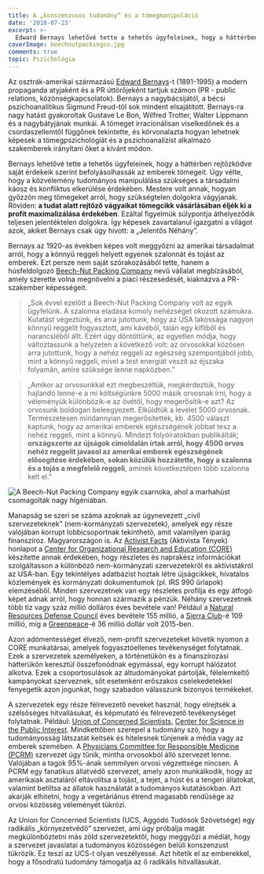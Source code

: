 ```yaml
---
title: A „konszenzusos tudomány” és a tömegmanipuláció
date: '2018-07-23'
excerpt: >-
  Edward Bernays lehetővé tette a tehetős ügyfeleinek, hogy a háttérben rejtőzködve saját érdekeik szerint befolyásolhassák az emberek tömegeit. Úgy vélte, hogy a közvélemény tudományos manipulálása szükséges a társadalmi káosz és konfliktus elkerülése érdekében. Mestere volt annak, hogyan győzzön meg tömegeket arról, hogy szükségtelen dolgokra vágyjanak. Röviden: a tudat alatt rejtőző vágyaikat tömegcikk vásárlásában éljék ki a profit maximalizálása érdekében
coverImage: beechnutpackingco.jpg
comments: true
topic: Pszichológia
---
```


Az osztrák-amerikai származású [Edward Bernays](https://en.wikipedia.org/wiki/Edward_Bernays)-t (1891-1995) a modern propaganda atyjaként és a PR úttörőjeként tartjuk számon (PR - public relations, közönségkapcsolatok). Bernays a nagybácsijától, a bécsi pszichoanalitikus Sigmund Freud-tól sok mindent elsajátított. Bernays-ra nagy hatást gyakoroltak Gustave Le Bon, Wilfred Trotter, Walter Lippmann és a nagybátyjának munkái. A tömeget irracionálisan viselkedőnek és a csordaszellemtől függőnek tekintette, és körvonalazta hogyan lehetnek képesek a tömegpszichológiát és a pszichoanalízist alkalmazó szakemberek irányítani őket a kívánt módon.

Bernays lehetővé tette a tehetős ügyfeleinek, hogy a háttérben rejtőzködve saját érdekeik szerint befolyásolhassák az emberek tömegeit. Úgy vélte, hogy a közvélemény tudományos manipulálása szükséges a társadalmi káosz és konfliktus elkerülése érdekében. Mestere volt annak, hogyan győzzön meg tömegeket arról, hogy szükségtelen dolgokra vágyjanak. Röviden: **a tudat alatt rejtőző vágyaikat tömegcikk vásárlásában éljék ki a profit maximalizálása érdekében**. Ezáltal figyelmük súlypontja áthelyeződik teljesen jelentéktelen dolgokra. Így képesek zavartalanul igazgatni a világot azok, akiket Bernays csak úgy hívott: a „Jelentős Néhány”.

Bernays az 1920-as években képes volt meggyőzni az amerikai társadalmat arról, hogy a könnyű reggeli helyett egyenek szalonnát és tojást az emberek. Ezt persze nem saját szórakozásából tette, hanem a húsfeldolgozó [Beech-Nut Packing Company](http://genealogytrails.com/ny/montgomery/beechnutpackingcomp.html) nevű vállalat megbízásából, amely szerette volna megnövelni a piaci részesedését, kiaknázva a PR-szakember képességeit.

>„Sok évvel ezelőtt a Beech-Nut Packing Company volt az egyik ügyfelünk. A szalonna eladása komoly nehézséget okozott számukra. Kutatást végeztünk, és arra jutottunk, hogy az USA lakossága nagyon könnyű reggelit fogyasztott, ami kávéból, talán egy kifliből és narancsléből állt. Ezért úgy döntöttünk, az egyetlen módja, hogy változtassunk a helyzeten a következő volt: az orvosokkal közösen arra jutottunk, hogy a nehéz reggeli az egészség szempontjából jobb, mint a könnyű reggeli, mivel a test energiát veszít az éjszaka folyamán, amire szüksége lenne napközben.”

>„Amikor az orvosunkkal ezt megbeszéltük, megkérdeztük, hogy hajlandó lenne-e a mi költségünkre 5000 másik orvosnak írni, hogy a véleményük különbözik-e az övétől, hogy megerősítik-e azt? Az orvosunk boldogan beleegyezett. Elküldtük a levelet 5000 orvosnak. Természetesen mindannyian megerősítették, kb. 4500 választ kaptunk, hogy az amerikai emberek egészségének jobbat tesz a nehéz reggeli, mint a könnyű. Mindezt folyóiratokban publikálták; **országszerte az újságok címoldalán írtak arról, hogy 4500 orvos nehéz reggelit javasol az amerikai emberek egészségének elősegítése érdekében, sokan közülük hozzátette, hogy a szalonna és a tojás a megfelelő reggeli**, aminek következtében több szalonna kelt el.”


![A Beech-Nut Packing Company egyik csarnoka, ahol a marhahúst csomagolták nagy higéniában.](/assets/images/beechnutpackingco.jpg)

Manapság se szeri se száma azoknak az úgynevezett „civil szervezeteknek” (nem-kormányzati szervezetek), amelyek egy része valójában korrupt lobbicsoportnak tekinthető, amit valamilyen iparág finanszíroz. Magyarországon is. Az [Activist Facts](https://www.activistfacts.com/) (Aktivista Tények) honlapot a [Center for Organizational Research and Education (CORE)](https://coreprojects.com/) készítette annak érdekében, hogy részletes és naprakész információkat szolgáltasson a különböző nem-kormányzati szervezetekről és aktivistákról az USA-ban. Egy tekintélyes adatbázist hoztak létre újságcikkek, hivatalos közlemények és kormányzati dokumentumok (pl. IRS 990 űrlapok) elemzéséből. Minden szervezetnek van egy részletes profilja és egy átfogó képet adnak arról, hogy honnan származik a pénzük. Néhány szervezetnek több tíz vagy száz millió dolláros éves bevétele van! Például a [Natural Resources Defense Council](https://www.activistfacts.com/organizations/19-natural-resources-defense-council/) éves bevétele 155 millió, a [Sierra Club](https://www.activistfacts.com/organizations/194-sierra-club/)-é 109 millió, míg a [Greenpeace](https://www.activistfacts.com/organizations/131-greenpeace/)-é 36 millió dollár volt 2015-ben.

Azon adómentességet élvező, nem-profit szervezeteket követik nyomon a CORE munkatársai, amelyek fogyasztóellenes tevékenységet folytatnak. Ezek a szervezetek személyeken, a történetükön és a finanszírozási hátterükön keresztül összefonódnak egymással, egy korrupt hálózatot alkotva. Ezek a csoportosulások az áltudományokat pártolják, félelemkeltő kampányokat szerveznek, sőt esetenként erőszakos cselekedetekkel fenyegetik azon jogunkat, hogy szabadon válasszunk bizonyos termékeket.

A szervezetek egy része félrevezető neveket használ, hogy elrejtsék a szélsőséges hitvallásukat, és képmutató és félrevezető tevékenységet folytatnak. Például: [Union of Concerned Scientists](https://www.activistfacts.com/organizations/145-union-of-concerned-scientists/), [Center for Science in the Public Interest](https://www.activistfacts.com/organizations/13-center-for-science-in-the-public-interest/). Mindkettőben szerepel a tudomány szó, hogy a tudományosság látszatát keltsék és hitelesnek tűnjenek a média vagy az emberek szemében. A [Physicians Committee for Responsible Medicine (PCRM)](https://www.activistfacts.com/organizations/23-physicians-committee-for-responsible-medicine/) szervezet úgy tűnik, mintha orvosokból álló szervezet lenne. Valójában a tagok 95%-ának semmilyen orvosi végzettsége nincsen. A PCRM egy fanatikus állatvédő szervezet, amely azon munkálkodik, hogy az amerikaiak asztaláról eltávolítsa a tojást, a tejet, a húst és a tengeri állatokat, valamint betiltsa az állatok használatát a tudományos kutatásokban. Azt akarják elhitetni, hogy a vegetáriánus étrend magasabb rendűsége az orvosi közösség véleményét tükrözi.

Az Union for Concerned Scientists (UCS, Aggódó Tudósok Szövetsége) egy radikális „környezetvédő” szervezet, ami úgy próbálja magát megkülönböztetni más zöld szervezetektől, hogy meggyőzi a médiát, hogy a szervezet javaslatai a tudományos közösségen belüli konszenzust tükrözik. Ez teszi az UCS-t olyan veszélyessé. Azt hitetik el az emberekkel, hogy a fősodratú tudomány támogatja az ő radikális hitvallásukat.
